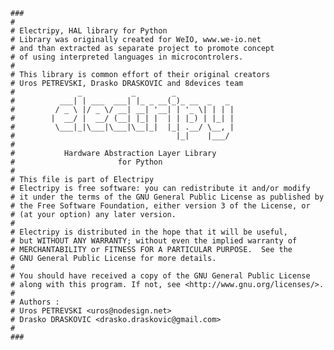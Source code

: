     ### 
    #
    # Electripy, HAL library for Python
    # Library was originally created for WeIO, www.we-io.net
    # and than extracted as separate project to promote concept
    # of using interpreted languages in microcontrolers.
    # 
    # This library is common effort of their original creators
    # Uros PETREVSKI, Drasko DRASKOVIC and 8devices team
    #              _           _        _             
    #          ___| | ___  ___| |_ _ __(_)_ __  _   _ 
    #         / _ \ |/ _ \/ __| __| '__| | '_ \| | | |
    #        |  __/ |  __/ (__| |_| |  | | |_) | |_| |
    #         \___|_|\___|\___|\__|_|  |_| .__/ \__, |
    #                                    |_|    |___/ 
    #
    #           Hardware Abstraction Layer Library
    #                       for Python
    #
    # This file is part of Electripy
    # Electripy is free software: you can redistribute it and/or modify
    # it under the terms of the GNU General Public License as published by
    # the Free Software Foundation, either version 3 of the License, or
    # (at your option) any later version.
    #
    # Electripy is distributed in the hope that it will be useful,
    # but WITHOUT ANY WARRANTY; without even the implied warranty of
    # MERCHANTABILITY or FITNESS FOR A PARTICULAR PURPOSE.  See the
    # GNU General Public License for more details.
    #
    # You should have received a copy of the GNU General Public License
    # along with this program. If not, see <http://www.gnu.org/licenses/>.
    #
    # Authors : 
    # Uros PETREVSKI <uros@nodesign.net>
    # Drasko DRASKOVIC <drasko.draskovic@gmail.com>
    #
    ###
